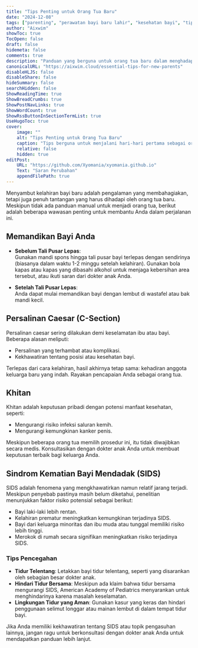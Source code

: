 ```yaml
---
title: "Tips Penting untuk Orang Tua Baru"
date: "2024-12-08"
tags: ["parenting", "perawatan bayi baru lahir", "kesehatan bayi", "tips pengasuhan"]
author: "Aixwim"
showToc: true
TocOpen: false
draft: false
hidemeta: false
comments: true
description: "Panduan yang berguna untuk orang tua baru dalam menghadapi tantangan merawat bayi baru lahir."
canonicalURL: "https://aixwim.cloud/essential-tips-for-new-parents"
disableHLJS: false
disableShare: false
hideSummary: false
searchHidden: false
ShowReadingTime: true
ShowBreadCrumbs: true
ShowPostNavLinks: true
ShowWordCount: true
ShowRssButtonInSectionTermList: true
UseHugoToc: true
cover:
    image: ""
    alt: "Tips Penting untuk Orang Tua Baru"
    caption: "Tips berguna untuk menjalani hari-hari pertama sebagai orang tua"
    relative: false
    hidden: true
editPost:
    URL: "https://github.com/Xyomania/xyomania.github.io"
    Text: "Saran Perubahan"
    appendFilePath: true
---
```


Menyambut kelahiran bayi baru adalah pengalaman yang membahagiakan, tetapi juga penuh tantangan yang harus dihadapi oleh orang tua baru. Meskipun tidak ada panduan manual untuk menjadi orang tua, berikut adalah beberapa wawasan penting untuk membantu Anda dalam perjalanan ini.

<!--more-->

## Memandikan Bayi Anda

- **Sebelum Tali Pusar Lepas**:  
  Gunakan mandi spons hingga tali pusar bayi terlepas dengan sendirinya (biasanya dalam waktu 1-2 minggu setelah kelahiran). Gunakan bola kapas atau kapas yang dibasahi alkohol untuk menjaga kebersihan area tersebut, atau ikuti saran dari dokter anak Anda.

- **Setelah Tali Pusar Lepas**:  
  Anda dapat mulai memandikan bayi dengan lembut di wastafel atau bak mandi kecil.

## Persalinan Caesar (C-Section)

Persalinan caesar sering dilakukan demi keselamatan ibu atau bayi. Beberapa alasan meliputi:

- Persalinan yang terhambat atau komplikasi.  
- Kekhawatiran tentang posisi atau kesehatan bayi.  

Terlepas dari cara kelahiran, hasil akhirnya tetap sama: kehadiran anggota keluarga baru yang indah. Rayakan pencapaian Anda sebagai orang tua.

## Khitan

Khitan adalah keputusan pribadi dengan potensi manfaat kesehatan, seperti:

- Mengurangi risiko infeksi saluran kemih.  
- Mengurangi kemungkinan kanker penis.  

Meskipun beberapa orang tua memilih prosedur ini, itu tidak diwajibkan secara medis. Konsultasikan dengan dokter anak Anda untuk membuat keputusan terbaik bagi keluarga Anda.

## Sindrom Kematian Bayi Mendadak (SIDS)

SIDS adalah fenomena yang mengkhawatirkan namun relatif jarang terjadi. Meskipun penyebab pastinya masih belum diketahui, penelitian menunjukkan faktor risiko potensial sebagai berikut:

- Bayi laki-laki lebih rentan.  
- Kelahiran prematur meningkatkan kemungkinan terjadinya SIDS.  
- Bayi dari keluarga minoritas dan ibu muda atau tunggal memiliki risiko lebih tinggi.  
- Merokok di rumah secara signifikan meningkatkan risiko terjadinya SIDS.  

### Tips Pencegahan

- **Tidur Telentang**: Letakkan bayi tidur telentang, seperti yang disarankan oleh sebagian besar dokter anak.  
- **Hindari Tidur Bersama**: Meskipun ada klaim bahwa tidur bersama mengurangi SIDS, American Academy of Pediatrics menyarankan untuk menghindarinya karena masalah keselamatan.  
- **Lingkungan Tidur yang Aman**: Gunakan kasur yang keras dan hindari penggunaan selimut longgar atau mainan lembut di dalam tempat tidur bayi.

Jika Anda memiliki kekhawatiran tentang SIDS atau topik pengasuhan lainnya, jangan ragu untuk berkonsultasi dengan dokter anak Anda untuk mendapatkan panduan lebih lanjut.
